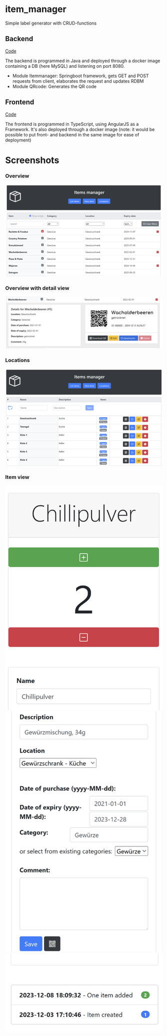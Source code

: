 # item_manager
Simple label generator with CRUD-functions

## Backend

[Code](backend/src/main/java/com/itemmanager/)

The backend is programmed in Java and deployed through a docker image containing a DB (here MySQL) and listening on port 8080.

- Module Itemmanager: Springboot framework, gets GET and POST requests from client, elaborates the request and updates RDBM
- Module QRcode: Generates the QR code

## Frontend

[Code](client/src/)

The frontend is programmed in TypeScript, using AngularJS as a Framework. It's also deployed through a docker image (note: it would be possible to put front- and backend in the same image for ease of deployment)

# Screenshots

### Overview
![Overview](img/overview.PNG)
### Overview with detail view
![Detail view](img/detail_view.PNG)
### Locations
![Locations](img/locations.PNG)
### Item view
![Item view](img/item_view.PNG)
![Item view](img/item_view2.PNG)
![Item view](img/item_view3.PNG)

